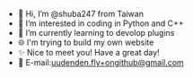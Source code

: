 - 👋 Hi, I’m @shuba247 from Taiwan
- 👀 I’m interested in coding in Python and C++
- 🌱 I’m currently learning to devolop plugins
- 🌐 I'm trying to build my own website
- ✨ Nice to meet you! Have a great day!
- 📧 E-mail:uudenden.fly+ongithub@gmail.com

<!---
shuba247/shuba247 is a ✨ special ✨ repository because its `README.md` (this file) appears on your GitHub profile.
You can click the Preview link to take a look at your changes.
--->
